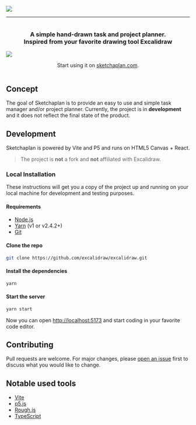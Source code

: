 ![](https://i.imgur.com/lhcJ82D.png)

<hr>
<div align="center" style="display:flex;flex-direction:column;">
  <h3>A simple hand-drawn task and project planner.<br>Inspired from your favorite drawing tool Excalidraw</h3>
  <img src="https://img.shields.io/static/v1?label=Status&message=Under%20development&color=red">
  <p>Start using it on <a target="_blank" href="https://www.sketchaplan.com/">sketchaplan.com</a>.</p>
</div>

## Concept
The goal of Sketchaplan is to provide an easy to use and simple task manager and/or project planner. Currently, the project is in **development** and
it does not reflect the final state of the product.

## Development
Sketchaplan is powered by Vite and P5 and runs on HTML5 Canvas + React.
> The project is **not** a fork and **not** affiliated with Excalidraw.

### Local Installation

These instructions will get you a copy of the project up and running on your local machine for development and testing purposes.

#### Requirements

- [Node.js](https://nodejs.org/en/)
- [Yarn](https://yarnpkg.com/getting-started/install) (v1 or v2.4.2+)
- [Git](https://git-scm.com/downloads)

#### Clone the repo

```bash
git clone https://github.com/excalidraw/excalidraw.git
```

#### Install the dependencies

```bash
yarn
```

#### Start the server

```bash
yarn start
```

Now you can open [http://localhost:5173](http://localhost:5173) and start coding in your favorite code editor.

## Contributing

Pull requests are welcome. For major changes, please [open an issue](https://github.com/cunev/sketchaplan/issues/new) first to discuss what you would like to change.

## Notable used tools

- [Vite](https://github.com/vitejs/vite)
- [p5.js](https://github.com/processing/p5.js?files=1)
- [Rough.js](https://roughjs.com)
- [TypeScript](https://www.typescriptlang.org)

